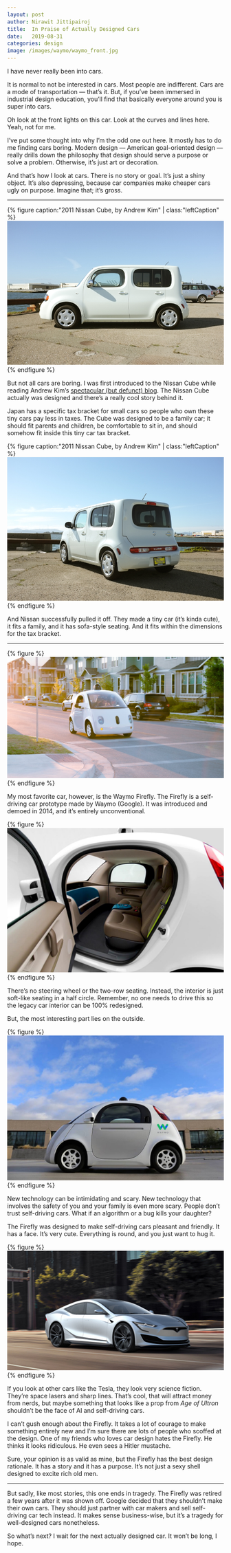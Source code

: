 ```yaml
---
layout: post
author: Nirawit Jittipairoj
title:  In Praise of Actually Designed Cars
date:   2019-08-31
categories: design
image: /images/waymo/waymo_front.jpg
---
```


I have never really been into cars. 

It is normal to not be interested in cars. Most people are indifferent. Cars are a mode of transportation — that’s it. But, if you’ve been immersed in industrial design education, you’ll find that basically everyone around you is super into cars.

Oh look at the front lights on this car. Look at the curves and lines here. Yeah, not for me.

I’ve put some thought into why I’m the odd one out here. It mostly has to do me finding cars boring. Modern design — American goal-oriented design — really drills down the philosophy that design should serve a purpose or solve a problem. Otherwise, it’s just art or decoration. 

And that’s how I look at cars. There is no story or goal. It’s just a shiny object. It’s also depressing, because car companies make cheaper cars ugly on purpose. Imagine that; it’s gross.

***

{% figure caption:"2011 Nissan Cube, by Andrew Kim" | class:"leftCaption" %}
![](/images/waymo/cube1.jpg)
{% endfigure %}

But not all cars are boring. I was first introduced to the Nissan Cube while reading Andrew Kim’s [spectacular (but defunct) blog](http://www.minimallyminimal.com/blog/coffee-time-cube-manifestation-of-culture). The Nissan Cube actually was designed and there’s a really cool story behind it.

Japan has a specific tax bracket for small cars so people who own these tiny cars pay less in taxes. The Cube was designed to be a family car; it should fit parents and children, be comfortable to sit in, and should somehow fit inside this tiny car tax bracket.

{% figure caption:"2011 Nissan Cube, by Andrew Kim" | class:"leftCaption" %}
![](/images/waymo/cube2.jpg)
{% endfigure %}

And Nissan successfully pulled it off. They made a tiny car (it’s kinda cute), it fits a family, and it has sofa-style seating. And it fits within the dimensions for the tax bracket.

***

{% figure %}
![](/images/waymo/waymo_angle.jpg)
{% endfigure %}

My most favorite car, however, is the Waymo Firefly. The Firefly is a self-driving car prototype made by Waymo (Google). It was introduced and demoed in 2014, and it’s entirely unconventional.

{% figure %}
![](/images/waymo/waymo_interior.jpg)
{% endfigure %}

There’s no steering wheel or the two-row seating. Instead, the interior is just soft-like seating in a half circle. Remember, no one needs to drive this so the legacy car interior can be 100% redesigned.

But, the most interesting part lies on the outside. 

{% figure %}
![](/images/waymo/waymo_side.jpg)
{% endfigure %}

New technology can be intimidating and scary. New technology that involves the safety of you and your family is even more scary. People don’t trust self-driving cars. What if an algorithm or a bug kills your daughter?

The Firefly was designed to make self-driving cars pleasant and friendly. It has a face. It’s very cute. Everything is round, and you just want to hug it.

{% figure %}
![](/images/waymo/tesla.jpg)
{% endfigure %}

If you look at other cars like the Tesla, they look very science fiction. They’re space lasers and sharp lines. That’s cool, that will attract money from nerds, but maybe something that looks like a prop from *Age of Ultron* shouldn’t be the face of AI and self-driving cars.

I can’t gush enough about the Firefly. It takes a lot of courage to make something entirely new and I’m sure there are lots of people who scoffed at the design. One of my friends who loves car design hates the Firefly. He thinks it looks ridiculous. He even sees a Hitler mustache. 

Sure, your opinion is as valid as mine, but the Firefly has the best design rationale. It has a story and it has a purpose. It’s not just a sexy shell designed to excite rich old men.

***

But sadly, like most stories, this one ends in tragedy. The Firefly was retired a few years after it was shown off. Google decided that they shouldn’t make their own cars. They should just partner with car makers and sell self-driving car tech instead. It makes sense business-wise, but it’s a tragedy for well-designed cars nonetheless.

So what’s next? I wait for the next actually designed car. It won’t be long, I hope.